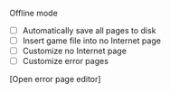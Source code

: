 Offline mode

- [ ] Automatically save all pages to disk
- [ ] Insert game file into no Internet page
- [ ] Customize no Internet page
- [ ] Customize error pages

[Open error page editor]
